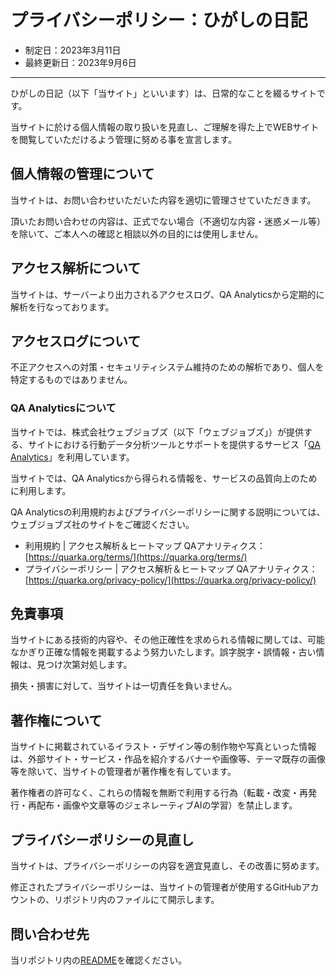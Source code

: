 # プライバシーポリシー：ひがしの日記

- 制定日：2023年3月11日
- 最終更新日：2023年9月6日

---

ひがしの日記（以下「当サイト」といいます）は、日常的なことを綴るサイトです。

当サイトに於ける個人情報の取り扱いを見直し、ご理解を得た上でWEBサイトを閲覧していただけるよう管理に努める事を宣言します。

## 個人情報の管理について

当サイトは、お問い合わせいただいた内容を適切に管理させていただきます。

頂いたお問い合わせの内容は、正式でない場合（不適切な内容・迷惑メール等）を除いて、ご本人への確認と相談以外の目的には使用しません。

## アクセス解析について

当サイトは、サーバーより出力されるアクセスログ、QA Analyticsから定期的に解析を行なっております。

## アクセスログについて

不正アクセスへの対策・セキュリティシステム維持のための解析であり、個人を特定するものではありません。

### QA Analyticsについて

当サイトでは、株式会社ウェブジョブズ（以下「ウェブジョブズ」）が提供する、サイトにおける行動データ分析ツールとサポートを提供するサービス「[QA Analytics](https://quarka.org/)」を利用しています。

当サイトでは、QA Analyticsから得られる情報を、サービスの品質向上のために利用します。

QA Analyticsの利用規約およびプライバシーポリシーに関する説明については、ウェブジョブズ社のサイトをご確認ください。

- 利用規約 | アクセス解析＆ヒートマップ QAアナリティクス：[https://quarka.org/terms/](https://quarka.org/terms/)
- プライバシーポリシー | アクセス解析＆ヒートマップ QAアナリティクス：[https://quarka.org/privacy-policy/](https://quarka.org/privacy-policy/)

## 免責事項

当サイトにある技術的内容や、その他正確性を求められる情報に関しては、可能なかぎり正確な情報を掲載するよう努力いたします。誤字脱字・誤情報・古い情報は、見つけ次第対処します。

損失・損害に対して、当サイトは一切責任を負いません。

## 著作権について

当サイトに掲載されているイラスト・デザイン等の制作物や写真といった情報は、外部サイト・サービス・作品を紹介するバナーや画像等、テーマ既存の画像等を除いて、当サイトの管理者が著作権を有しています。

著作権者の許可なく、これらの情報を無断で利用する行為（転載・改変・再発行・再配布・画像や文章等のジェネレーティブAIの学習）を禁止します。


## プライバシーポリシーの見直し

当サイトは、プライバシーポリシーの内容を適宜見直し、その改善に努めます。

修正されたプライバシーポリシーは、当サイトの管理者が使用するGitHubアカウントの、リポジトリ内のファイルにて開示します。


## 問い合わせ先

当リポジトリ内の[README](https://github.com/east-or-est/02__privacy)を確認ください。
